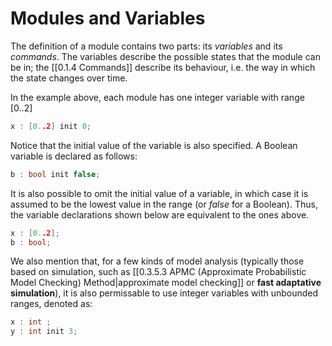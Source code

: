 # Modules and Variables

The definition of a module contains two parts: its *variables* and its *commands*. The variables describe the possible states that the module can be in; the [[0.1.4 Commands]] describe its behaviour, i.e. the way in which the state changes over time.

In the example above, each module has one integer variable with range [0..2]

```c
x : [0..2] init 0;
```

Notice that the initial value of the variable is also specified. A Boolean variable is declared as follows:

```c
b : bool init false;
```

It is also possible to omit the initial value of a variable, in which case it is assumed to be the lowest value in the range (or *false* for a Boolean). Thus, the variable declarations shown below are equivalent to the ones above.

```c
x : [0..2];
b : bool;
```

We also mention that, for a few kinds of model analysis (typically those based on simulation, such as [[0.3.5.3 APMC (Approximate Probabilistic Model Checking) Method|approximate model checking]] or **fast adaptative simulation**), it is also permissable to use integer variables with unbounded ranges, denoted as:

```c
x : int ;
y : int init 3;
```
